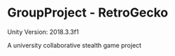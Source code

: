 # GroupProject - RetroGecko

Unity Version: 2018.3.3f1

A university collaborative stealth game project 
